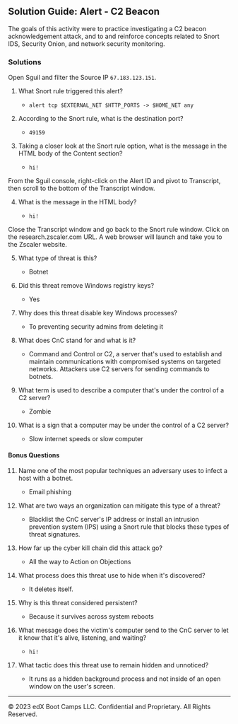 ## Solution Guide: Alert - C2 Beacon

The goals of this activity were to practice investigating a C2 beacon acknowledgement attack, and to and reinforce concepts related to Snort IDS, Security Onion, and network security monitoring.

### Solutions

Open Sguil and filter the Source IP `67.183.123.151`.

1. What Snort rule triggered this alert?

    - `alert tcp $EXTERNAL_NET $HTTP_PORTS -> $HOME_NET any`
    
2. According to the Snort rule, what is the destination port?

     - `49159`

3. Taking a closer look at the Snort rule option, what is the message in the HTML body of the Content section?

    - `hi!`

From the Sguil console, right-click on the Alert ID and pivot to Transcript, then scroll to the bottom of the Transcript window.

4. What is the message in the HTML body?

    - `hi!`

Close the Transcript window and go back to the Snort rule window. Click on the research.zscaler.com URL. A web browser will launch and take you to the Zscaler website.  

5. What type of threat is this?

    -  Botnet

6. Did this threat remove Windows registry keys?

    - Yes

7. Why does this threat disable key Windows processes?

    - To preventing security admins from deleting it

9. What does CnC stand for and what is it?

    - Command and Control or C2, a server that's used to establish and maintain communications with compromised systems on targeted networks. Attackers use C2 servers for sending commands to botnets.

9. What term is used to describe a computer that's under the control of a C2 server?

    - Zombie 

10. What is a sign that a computer may be under the control of a C2 server?

    - Slow internet speeds or slow computer

#### Bonus Questions

11. Name one of the most popular techniques an adversary uses to infect a host with a botnet.

    - Email phishing

12. What are two ways an organization can mitigate this type of a threat?

    - Blacklist the CnC server's IP address or install an intrusion prevention system (IPS) using a Snort rule that blocks these types of threat signatures.

13. How far up the cyber kill chain did this attack go?

    - All the way to Action on Objections

14. What process does this threat use to hide when it's discovered?

    - It deletes itself.

15. Why is this threat considered persistent?

    - Because it survives across system reboots

16. What message does the victim's computer send to the CnC server to let it know that it's alive, listening, and waiting?

    - `hi!`

17. What tactic does this threat use to remain hidden and unnoticed?

    - It runs as a hidden background process and not inside of an open window on the user's screen.

---

© 2023 edX Boot Camps LLC. Confidential and Proprietary. All Rights Reserved.
